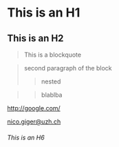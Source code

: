   
# This is an H1

## This is an H2

> This is a blockquote

> second paragraph of the block
>> nested

>>blablba

<http://google.com/>

<nico.giger@uzh.ch>
###### This is an H6
